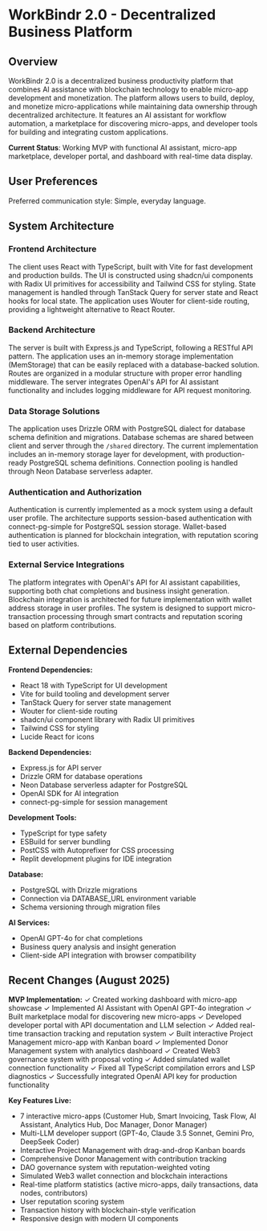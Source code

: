 # WorkBindr 2.0 - Decentralized Business Platform

## Overview

WorkBindr 2.0 is a decentralized business productivity platform that combines AI assistance with blockchain technology to enable micro-app development and monetization. The platform allows users to build, deploy, and monetize micro-applications while maintaining data ownership through decentralized architecture. It features an AI assistant for workflow automation, a marketplace for discovering micro-apps, and developer tools for building and integrating custom applications.

**Current Status**: Working MVP with functional AI assistant, micro-app marketplace, developer portal, and dashboard with real-time data display.

## User Preferences

Preferred communication style: Simple, everyday language.

## System Architecture

### Frontend Architecture
The client uses React with TypeScript, built with Vite for fast development and production builds. The UI is constructed using shadcn/ui components with Radix UI primitives for accessibility and Tailwind CSS for styling. State management is handled through TanStack Query for server state and React hooks for local state. The application uses Wouter for client-side routing, providing a lightweight alternative to React Router.

### Backend Architecture
The server is built with Express.js and TypeScript, following a RESTful API pattern. The application uses an in-memory storage implementation (MemStorage) that can be easily replaced with a database-backed solution. Routes are organized in a modular structure with proper error handling middleware. The server integrates OpenAI's API for AI assistant functionality and includes logging middleware for API request monitoring.

### Data Storage Solutions
The application uses Drizzle ORM with PostgreSQL dialect for database schema definition and migrations. Database schemas are shared between client and server through the `/shared` directory. The current implementation includes an in-memory storage layer for development, with production-ready PostgreSQL schema definitions. Connection pooling is handled through Neon Database serverless adapter.

### Authentication and Authorization
Authentication is currently implemented as a mock system using a default user profile. The architecture supports session-based authentication with connect-pg-simple for PostgreSQL session storage. Wallet-based authentication is planned for blockchain integration, with reputation scoring tied to user activities.

### External Service Integrations
The platform integrates with OpenAI's API for AI assistant capabilities, supporting both chat completions and business insight generation. Blockchain integration is architected for future implementation with wallet address storage in user profiles. The system is designed to support micro-transaction processing through smart contracts and reputation scoring based on platform contributions.

## External Dependencies

**Frontend Dependencies:**
- React 18 with TypeScript for UI development
- Vite for build tooling and development server
- TanStack Query for server state management
- Wouter for client-side routing
- shadcn/ui component library with Radix UI primitives
- Tailwind CSS for styling
- Lucide React for icons

**Backend Dependencies:**
- Express.js for API server
- Drizzle ORM for database operations
- Neon Database serverless adapter for PostgreSQL
- OpenAI SDK for AI integration
- connect-pg-simple for session management

**Development Tools:**
- TypeScript for type safety
- ESBuild for server bundling
- PostCSS with Autoprefixer for CSS processing
- Replit development plugins for IDE integration

**Database:**
- PostgreSQL with Drizzle migrations
- Connection via DATABASE_URL environment variable
- Schema versioning through migration files

**AI Services:**
- OpenAI GPT-4o for chat completions
- Business query analysis and insight generation
- Client-side API integration with browser compatibility

## Recent Changes (August 2025)

**MVP Implementation:**
✓ Created working dashboard with micro-app showcase
✓ Implemented AI Assistant with OpenAI GPT-4o integration
✓ Built marketplace modal for discovering new micro-apps
✓ Developed developer portal with API documentation and LLM selection
✓ Added real-time transaction tracking and reputation system
✓ Built interactive Project Management micro-app with Kanban board
✓ Implemented Donor Management system with analytics dashboard
✓ Created Web3 governance system with proposal voting
✓ Added simulated wallet connection functionality
✓ Fixed all TypeScript compilation errors and LSP diagnostics
✓ Successfully integrated OpenAI API key for production functionality

**Key Features Live:**
- 7 interactive micro-apps (Customer Hub, Smart Invoicing, Task Flow, AI Assistant, Analytics Hub, Doc Manager, Donor Manager)
- Multi-LLM developer support (GPT-4o, Claude 3.5 Sonnet, Gemini Pro, DeepSeek Coder)
- Interactive Project Management with drag-and-drop Kanban boards
- Comprehensive Donor Management with contribution tracking
- DAO governance system with reputation-weighted voting
- Simulated Web3 wallet connection and blockchain interactions
- Real-time platform statistics (active micro-apps, daily transactions, data nodes, contributors)
- User reputation scoring system
- Transaction history with blockchain-style verification
- Responsive design with modern UI components